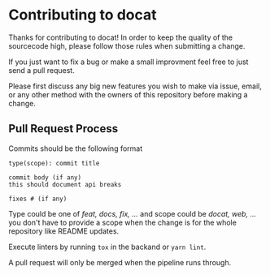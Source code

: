 # Contributing to docat

Thanks for contributing to docat!
In order to keep the quality of the sourcecode high,
please follow those rules when submitting a change.

If you just want to fix a bug or make a small improvment
feel free to just send a pull request.

Please first discuss any big new features you wish to make via issue, email,
or any other method with the owners of this repository before making a change.

## Pull Request Process

Commits should be the following format

```
type(scope): commit title

commit body (if any)
this should document api breaks

fixes # (if any)
```

Type could be one of *feat, docs, fix, ...* and scope could be *docat, web, ...*
you don't have to provide a scope when the change is for the whole repository like README updates.

Execute linters by running `tox` in the backand or `yarn lint`.

A pull request will only be merged when the pipeline runs through.
